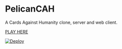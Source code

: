 PelicanCAH
===================

A Cards Against Humanity clone, server and web client. 

[PLAY HERE](https://pelican-cah-server.herokuapp.com)



[![Deploy](https://www.herokucdn.com/deploy/button.svg)](https://heroku.com/deploy)

